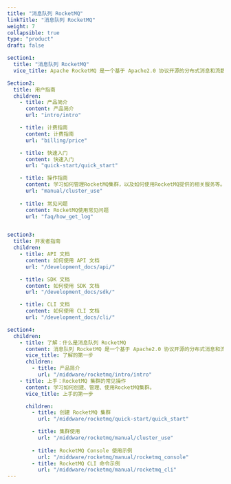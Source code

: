 ```yaml
---
title: "消息队列 RocketMQ"
linkTitle: "消息队列 RocketMQ"
weight: 7
collapsible: true
type: "product"
draft: false

section1:
  title: "消息队列 RocketMQ"
  vice_title: Apache RocketMQ 是一个基于 Apache2.0 协议开源的分布式消息和流数据平台，具有低延时、高吞吐、可审计、可几乎无限水平扩展等优点。

Section2:
  title: 用户指南
  children:
    - title: 产品简介
      content: 产品简介
      url: "intro/intro"

    - title: 计费指南
      content: 计费指南
      url: "billing/price"

    - title: 快速入门
      content: 快速入门
      url: "quick-start/quick_start"

    - title: 操作指南
      content: 学习如何管理RocketMQ集群，以及如何使用RocketMQ提供的相关服务等。
      url: "manual/cluster_use"
     
    - title: 常见问题
      content: RocketMQ使用常见问题
      url: "faq/how_get_log"


section3:
  title: 开发者指南
  children:
    - title: API 文档
      content: 如何使用 API 文档
      url: "/development_docs/api/"

    - title: SDK 文档
      content: 如何使用 SDK 文档
      url: "/development_docs/sdk/"

    - title: CLI 文档
      content: 如何使用 CLI 文档
      url: "/development_docs/cli/"

section4:
  children:
    - title: 了解：什么是消息队列 RocketMQ
      content: 消息队列 RocketMQ 是一个基于 Apache2.0 协议开源的分布式消息和流数据平台。
      vice_title: 了解的第一步      
      children:
        - title: 产品简介
          url: "/middware/rocketmq/intro/intro"
    - title: 上手：RocketMQ 集群的常见操作
      content: 学习如何创建、管理、使用RocketMQ集群。
      vice_title: 上手的第一步

      children: 
        - title: 创建 RocketMQ 集群
          url: "/middware/rocketmq/quick-start/quick_start"

        - title: 集群使用
          url: "/middware/rocketmq/manual/cluster_use"
        
        - title: RocketMQ Console 使用示例
          url: "/middware/rocketmq/manual/rocketmq_console"
        - title: RocketMQ CLI 命令示例
          url: "/middware/rocketmq/manual/rocketmq_cli"
---
```


